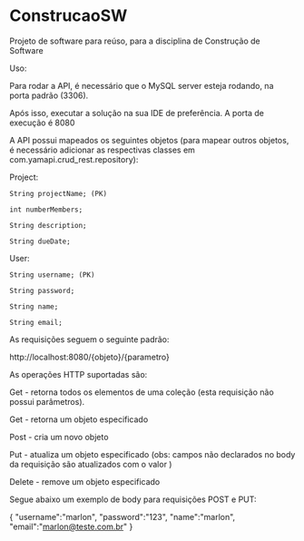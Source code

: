 # ConstrucaoSW
Projeto de software para reúso, para a disciplina de Construção de Software

Uso:

Para rodar a API, é necessário que o MySQL server esteja rodando, na porta padrão (3306).

Após isso, executar a solução na sua IDE de preferência. A porta de execução é 8080

A API possui mapeados os seguintes objetos (para mapear outros objetos, é necessário adicionar as respectivas classes em com.yamapi.crud_rest.repository):

Project:

    String projectName; (PK)
    
    int numberMembers;
    
    String description;
    
    String dueDate;
    
User: 

    String username; (PK)
    
    String password;
    
    String name;
    
    String email;
 
 
 As requisições seguem o seguinte padrão:
 
 http://localhost:8080/{objeto}/{parametro}
 
 As operações HTTP suportadas são:
 
 Get - retorna todos os elementos de uma coleção (esta requisição não possui parâmetros).
 
 Get - retorna um objeto especificado
 
 Post - cria um novo objeto
 
 Put - atualiza um objeto especificado (obs: campos não declarados no body da requisição são atualizados com o valor <null>)
    
 Delete - remove um objeto especificado
 
 Segue abaixo um exemplo de body para requisições POST e PUT:
 
 {
 "username":"marlon",
 "password":"123",
 "name":"marlon",
 "email":"marlon@teste.com.br"
 }
 
 
